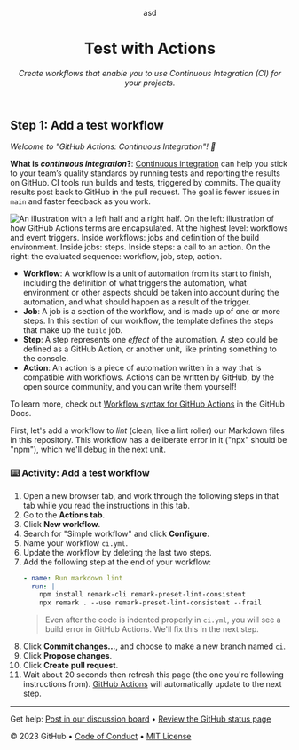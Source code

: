 <header>

<!--
  <<< Author notes: Course header >>>
  Include a 1280×640 image, course title in sentence case, and a concise description in emphasis.
  In your repository settings: enable template repository, add your 1280×640 social image, auto delete head branches.
  Add your open source license, GitHub uses MIT license.
-->
asd
# Test with Actions

_Create workflows that enable you to use Continuous Integration (CI) for your projects._

</header>

<!--
  <<< Author notes: Step 1 >>>
  Choose 3-5 steps for your course.
  The first step is always the hardest, so pick something easy!
  Link to docs.github.com for further explanations.
  Encourage users to open new tabs for steps!
-->

## Step 1: Add a test workflow

_Welcome to "GitHub Actions: Continuous Integration"! :wave:_

**What is _continuous integration_?**: [Continuous integration](https://en.wikipedia.org/wiki/Continuous_integration) can help you stick to your team’s quality standards by running tests and reporting the results on GitHub. CI tools run builds and tests, triggered by commits. The quality results post back to GitHub in the pull request. The goal is fewer issues in `main` and faster feedback as you work.

![An illustration with a left half and a right half. On the left: illustration of how GitHub Actions terms are encapsulated. At the highest level: workflows and event triggers. Inside workflows: jobs and definition of the build environment. Inside jobs: steps. Inside steps: a call to an action. On the right: the evaluated sequence: workflow, job, step, action.](https://user-images.githubusercontent.com/6351798/88589835-f5ce0900-d016-11ea-8c8a-0e7d7907c713.png)

- **Workflow**: A workflow is a unit of automation from its start to finish, including the definition of what triggers the automation, what environment or other aspects should be taken into account during the automation, and what should happen as a result of the trigger.
- **Job**: A job is a section of the workflow, and is made up of one or more steps. In this section of our workflow, the template defines the steps that make up the `build` job.
- **Step**: A step represents one _effect_ of the automation. A step could be defined as a GitHub Action, or another unit, like printing something to the console.
- **Action**: An action is a piece of automation written in a way that is compatible with workflows. Actions can be written by GitHub, by the open source community, and you can write them yourself!

To learn more, check out [Workflow syntax for GitHub Actions](https://docs.github.com/actions/using-workflows/workflow-syntax-for-github-actions) in the GitHub Docs.

First, let's add a workflow to *lint* (clean, like a lint roller) our Markdown files in this repository. This workflow has a deliberate error in it ("npx" should be "npm"), which we'll debug in the next unit.

### :keyboard: Activity: Add a test workflow

1. Open a new browser tab, and work through the following steps in that tab while you read the instructions in this tab.
1. Go to the **Actions tab**.
1. Click **New workflow**.
1. Search for "Simple workflow" and click **Configure**.
1. Name your workflow `ci.yml`.
1. Update the workflow by deleting the last two steps.
1. Add the following step at the end of your workflow:
   ```yml
   - name: Run markdown lint
     run: |
       npm install remark-cli remark-preset-lint-consistent
       npx remark . --use remark-preset-lint-consistent --frail
   ```
   > Even after the code is indented properly in `ci.yml`, you will see a build error in GitHub Actions. We'll fix this in the next step.
1. Click **Commit changes...**, and choose to make a new branch named `ci`.
1. Click **Propose changes**.
1. Click **Create pull request**.
1. Wait about 20 seconds then refresh this page (the one you're following instructions from). [GitHub Actions](https://docs.github.com/actions) will automatically update to the next step.

<footer>

<!--
  <<< Author notes: Footer >>>
  Add a link to get support, GitHub status page, code of conduct, license link.
-->

---

Get help: [Post in our discussion board](https://github.com/orgs/skills/discussions/categories/test-with-actions) &bull; [Review the GitHub status page](https://www.githubstatus.com/)

&copy; 2023 GitHub &bull; [Code of Conduct](https://www.contributor-covenant.org/version/2/1/code_of_conduct/code_of_conduct.md) &bull; [MIT License](https://gh.io/mit)

</footer>
